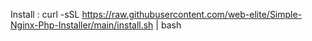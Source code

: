 Install :
curl -sSL https://raw.githubusercontent.com/web-elite/Simple-Nginx-Php-Installer/main/install.sh | bash
